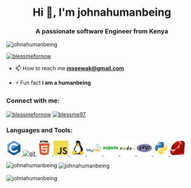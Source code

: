 <h1 align="center">Hi 👋, I'm johnahumanbeing</h1>
<h3 align="center">A passionate software Engineer from Kenya</h3>

<p align="left"> <img src="https://komarev.com/ghpvc/?username=johnahumanbeing&label=Profile%20views&color=0e75b6&style=flat" alt="johnahumanbeing" /> </p>

<p align="left"> <a href="https://twitter.com/blessmefornow" target="blank"><img src="https://img.shields.io/twitter/follow/blessmefornow?logo=twitter&style=for-the-badge" alt="blessmefornow" /></a> </p>

- 📫 How to reach me **mseewak@gmail.com**

- ⚡ Fun fact **i am a humanbeing**

<h3 align="left">Connect with me:</h3>
<p align="left">
<a href="https://twitter.com/blessmefornow" target="blank"><img align="center" src="https://raw.githubusercontent.com/rahuldkjain/github-profile-readme-generator/master/src/images/icons/Social/twitter.svg" alt="blessmefornow" height="30" width="40" /></a>
<a href="https://discord.gg/blessme97" target="blank"><img align="center" src="https://raw.githubusercontent.com/rahuldkjain/github-profile-readme-generator/master/src/images/icons/Social/discord.svg" alt="blessme97" height="30" width="40" /></a>
</p>

<h3 align="left">Languages and Tools:</h3>
<p align="left"> <a href="https://www.cprogramming.com/" target="_blank" rel="noreferrer"> <img src="https://raw.githubusercontent.com/devicons/devicon/master/icons/c/c-original.svg" alt="c" width="40" height="40"/> </a> <a href="https://git-scm.com/" target="_blank" rel="noreferrer"> <img src="https://www.vectorlogo.zone/logos/git-scm/git-scm-icon.svg" alt="git" width="40" height="40"/> </a> <a href="https://www.w3.org/html/" target="_blank" rel="noreferrer"> <img src="https://raw.githubusercontent.com/devicons/devicon/master/icons/html5/html5-original-wordmark.svg" alt="html5" width="40" height="40"/> </a> <a href="https://developer.mozilla.org/en-US/docs/Web/JavaScript" target="_blank" rel="noreferrer"> <img src="https://raw.githubusercontent.com/devicons/devicon/master/icons/javascript/javascript-original.svg" alt="javascript" width="40" height="40"/> </a> <a href="https://www.linux.org/" target="_blank" rel="noreferrer"> <img src="https://raw.githubusercontent.com/devicons/devicon/master/icons/linux/linux-original.svg" alt="linux" width="40" height="40"/> </a> <a href="https://www.mysql.com/" target="_blank" rel="noreferrer"> <img src="https://raw.githubusercontent.com/devicons/devicon/master/icons/mysql/mysql-original-wordmark.svg" alt="mysql" width="40" height="40"/> </a> <a href="https://www.nginx.com" target="_blank" rel="noreferrer"> <img src="https://raw.githubusercontent.com/devicons/devicon/master/icons/nginx/nginx-original.svg" alt="nginx" width="40" height="40"/> </a> <a href="https://nodejs.org" target="_blank" rel="noreferrer"> <img src="https://raw.githubusercontent.com/devicons/devicon/master/icons/nodejs/nodejs-original-wordmark.svg" alt="nodejs" width="40" height="40"/> </a> <a href="https://www.php.net" target="_blank" rel="noreferrer"> <img src="https://raw.githubusercontent.com/devicons/devicon/master/icons/php/php-original.svg" alt="php" width="40" height="40"/> </a> <a href="https://www.python.org" target="_blank" rel="noreferrer"> <img src="https://raw.githubusercontent.com/devicons/devicon/master/icons/python/python-original.svg" alt="python" width="40" height="40"/> </a> <a href="https://www.ruby-lang.org/en/" target="_blank" rel="noreferrer"> <img src="https://raw.githubusercontent.com/devicons/devicon/master/icons/ruby/ruby-original.svg" alt="ruby" width="40" height="40"/> </a> </p>

<p><img align="left" src="https://github-readme-stats.vercel.app/api/top-langs?username=johnahumanbeing&show_icons=true&locale=en&layout=compact" alt="johnahumanbeing" /></p>

<p>&nbsp;<img align="center" src="https://github-readme-stats.vercel.app/api?username=johnahumanbeing&show_icons=true&locale=en" alt="johnahumanbeing" /></p>

<p><img align="center" src="https://github-readme-streak-stats.herokuapp.com/?user=johnahumanbeing&" alt="johnahumanbeing" /></p>

